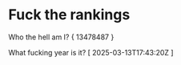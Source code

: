 # Fuck the rankings

Who the hell am I?
{ 13478487 }

What fucking year is it?
[ 2025-03-13T17:43:20Z ]
